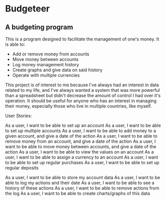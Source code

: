 # Budgeteer

## A budgeting program

This is a program designed to facilitate the management of one's money. 
It is able to:
 - Add or remove money from accounts
 - Move money between accounts
 - Log money management history
 - Create graphs and give data on said history
 - Operate with multiple currencies
 
This project is of interest to me because I've always had an interest in data related to my life,
and I've always wanted a system that was more powerful than a spreadsheet but didn't decrease the amount
of control I had over it's operation. It should be useful for anyone who has an interest in managing
their money, especially those who live in multiple countries, like myself.


User Stories:

As a user, I want to be able to set up an account
As a user, I want to be able to set up multiple accounts
As a user, I want to be able to add money to a given account, and give a date of the action
As a user, I want to be able to remove money from an account, and give a date of the action
As a user, I want to be able to move money between accounts, and give a date of the action
As a user, I want to be able to view the values on an account
As a user, I want to be able to assign a currency to an account
As a user, I want to be able to set up regular purchases
As a user, I want to be able to set up regular deposits

As a user, I want to be able to store my account data
As a user, I want to be able to log my actions and their date
As a user, I want to be able to see a history of these actions
As a user, I want to be able to remove actions from the log
As a user, I want to be able to create charts/graphs of this data